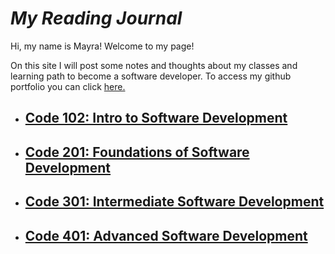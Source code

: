 # *My Reading Journal*

Hi, my name is Mayra! Welcome to my page!

On this site I will post some notes and thoughts about my classes and learning path to become a software developer. To access my github portfolio you can click [here.](https://github.com/mayracu)

- ## [Code 102: Intro to Software Development](code102/tableofcontents.md)

- ## [Code 201: Foundations of Software Development](code201/tableofcontents.md)

- ## [Code 301: Intermediate Software Development](code301/tableofcontents.md)

- ## [Code 401: Advanced Software Development](code401/tableofcontents.md)

